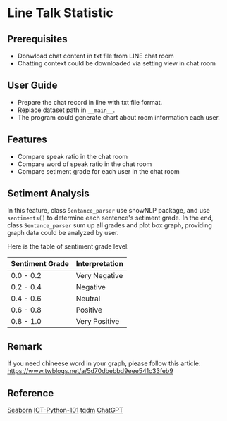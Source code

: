 # Line Talk Statistic

## Prerequisites
- Donwload chat content in txt file from LINE chat room
- Chatting context could be downloaded via setting view in chat room

## User Guide
- Prepare the chat record in line with txt file format.
- Replace dataset path in `__main__`.
- The program could generate chart about room information each user.

## Features
- Compare speak ratio in the chat room
- Compare word of speak ratio in the chat room
- Compare setiment grade for each user in the chat room

## Setiment Analysis
In this feature,  class `Sentance_parser` use snowNLP package, and use `sentiments()` to determine each sentence's setiment grade. In the end, class `Sentance_parser` sum up all grades and plot box graph, providing graph data could be analyzed by user.

Here is the table of sentiment grade level:

|  Sentiment Grade | Interpretation |
 | -------- | -------- |
 |0.0 - 0.2 | Very Negative |
 |0.2 - 0.4 | Negative |
 |0.4 - 0.6 | Neutral |
 |0.6 - 0.8 | Positive |
 |0.8 - 1.0 | Very Positive |

## Remark
If you need chineese word in your graph, please follow this article:
https://www.twblogs.net/a/5d70dbebbd9eee541c33feb9

## Reference
[Seaborn](https://ithelp.ithome.com.tw/articles/10234188)
[ICT-Python-101](https://github.com/willismax/ICT-Python-101/blob/master/13.Python%E8%B3%87%E6%96%99%E5%88%86%E6%9E%90%E6%87%89%E7%94%A8-%E8%AA%9E%E6%84%8F%E5%88%86%E6%9E%90%E7%AF%87NLP.ipynb)
[tqdm](https://clay-atlas.com/blog/2019/11/11/python-chinese-tutorial-tqdm-progress-and-ourself/)
[ChatGPT](https://openai.com/blog/chatgpt/)